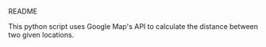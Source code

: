 README

This python script uses Google Map's API to calculate the distance between two given locations.
